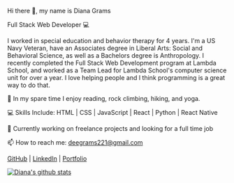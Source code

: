 Hi there 👋, my name is Diana Grams

Full Stack Web Developer 💻

I worked in special education and behavior therapy for 4 years. I'm a US Navy Veteran, have an Associates degree in Liberal Arts: Social and Behavioral Science, as well as a Bachelors degree is Anthropology. I recently completed the Full Stack Web Development program at Lambda School, and worked as a Team Lead for Lambda School's computer science unit for over a year. I love helping people and I think programming is a great way to do that.

🌄 In my spare time I enjoy reading, rock climbing, hiking, and yoga.

💻 Skills Include: HTML | CSS | JavaScript | React | Python | React Native

🔭 Currently working on freelance projects and looking for a full time job

📫 How to reach me: deegrams221@gmail.com

[GitHub](https://github.com/deegrams221) | [LinkedIn](https://www.linkedin.com/in/diana-grams/) | [Portfolio](https://dianagrams.dev/)

  

[![Diana's github stats](https://github-readme-stats.vercel.app/api?username=deegrams221)](https://github.com/deegrams221/github-readme-stats)
